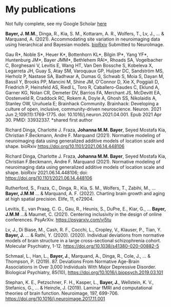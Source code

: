 # My publications

Not fully complete, see my Google Scholar [here](https://scholar.google.com/citations?user=04r_fUkAAAAJ&hl=en&authuser=1)


**Bayer, J. M.M.**, Dinga, R., Kia, S. M., Kottaram, A. R., Wolfers, T., Lv, J., ... & Marquand, A.
(2021). Accommodating site variation in neuroimaging data using hierarchical and Bayesian models. [bioRxiv](https://www.biorxiv.org/content/biorxiv/early/2021/02/10/2021.02.09.430363.full.pdf.) Submitted to NeuroImage.

Gau R*, Noble S*, Heuer K*, Bottenhorn KL*, Bilgin IP*, Yang YF*, Huntenburg JM*, Bayer JMM*, Bethlehem RAI*, Rhoads SA, Vogelbacher C, Borghesani V, Levitis E, Wang HT, Van Den Bossche S, Kobeleva X, Legarreta JH, Guay S, Atay SM, Varoquaux GP, Huijser DC, Sandström MS, Herholz P, Nastase SA, Badhwar A, Dumas G, Schwab S, Moia S, Dayan M, Bassil Y, Brooks PP, Mancini M, Shine JM, O'Connor D, Xie X, Poggiali D, Friedrich P, Heinsfeld AS, Riedl L, Toro R, Caballero-Gaudes C, Eklund A, Garner KG, Nolan CR, Demeter DV, Barrios FA, Merchant JS, McDevitt EA, Oostenveld R, Craddock RC, Rokem A, Doyle A, Ghosh SS, Nikolaidis A, Stanley OW, Uruñuela E; Brainhack Community. Brainhack: Developing a culture of open, inclusive, community-driven neuroscience. Neuron. 2021 Jun 2;109(11):1769-1775. doi: 10.1016/j.neuron.2021.04.001. Epub 2021 Apr 30. PMID: 33932337.
*shared first author

Richard Dinga, Charlotte J. Fraza, **Johanna M.M. Bayer**, Seyed Mostafa Kia, Christian F.Beckmann, Andre F. Marquand (2021). Normative modeling of neuroimaging data using generalized additive models of location scale and shape. bioRxiv <https://doi.org/10.1101/2021.06.14.448106>

Richard Dinga, Charlotte J. Fraza, **Johanna M.M. Bayer**, Seyed Mostafa Kia, Christian F.Beckmann, Andre F. Marquand (2021). Normative modeling of neuroimaging data using generalized additive models of location scale and shape. bioRxiv 2021.06.14.448106; doi: <https://doi.org/10.1101/2021.06.14.448106>

Rutherford, S., Fraza, C., Dinga, R., Kia, S. M., Wolfers, T., Zabihi, M., … **Bayer, J.M.M** ... & Marquand, A. F. (2022). Charting brain growth and aging at high spatial precision. Elife, 11, e72904.

Levitis, E., van Praag, C. G., Gau, R., Heunis, S., DuPre, E., Kiar, G., ... **Bayer, J.M.M** …& Maumet, C. (2021). Centering inclusivity in the design of online conferences. PsyArXiv. <https://psyarxiv.com/vj5tu>

Lv, J., Di Biase, M., Cash, R. F., Cocchi, L., Cropley, V., Klauser, P., Tian, Y. **Bayer, J.** … & Rathi, Y. (2020). (2020). Individual deviations from normative models of brain structure in a large cross-sectional schizophrenia cohort. Molecular Psychiatry, 1-12. <https://doi.org/10.1038/s41380-020-00882-5>

Schmaal, L., Han, L., **Bayer, J.**, Marquand, A., Dinga, R., Cole, J., ... & Thompson, P. (2019). 87. Deviations From Normative Age-Brain Associations in Over 3,000 Individuals With Major Depressive Disorder. Biological Psychiatry, 85(10), <https://doi.org/10.1016/j.biopsych.2019.03.101>

Stephan, K. E., Petzschner, F. H., Kasper, L., **Bayer, J.**, Wellstein, K. V., Stefanics, G., ... & Heinzle, J. (2019). Laminar fMRI and computational theories of brain function. Neuroimage, 197, 699-706.
<https://doi.org/10.1016/j.neuroimage.2017.11.001>
